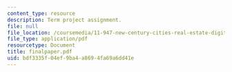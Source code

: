 ```yaml
---
content_type: resource
description: Term project assignment.
file: null
file_location: /coursemedia/11-947-new-century-cities-real-estate-digital-technology-and-design-fall-2004/bdf3335f04ef9ba4a8694fa69a6dd41e_finalpaper.pdf
file_type: application/pdf
resourcetype: Document
title: finalpaper.pdf
uid: bdf3335f-04ef-9ba4-a869-4fa69a6dd41e
---
```

